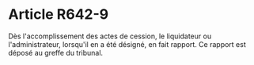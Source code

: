 # Article R642-9

Dès l'accomplissement des actes de cession, le liquidateur ou l'administrateur, lorsqu'il en a été désigné, en fait rapport. Ce rapport est déposé au greffe du tribunal.